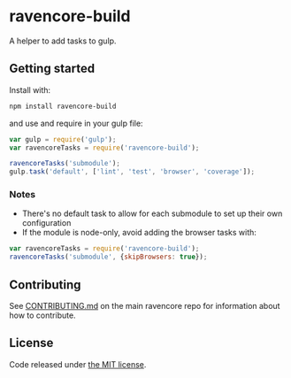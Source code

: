 # ravencore-build

A helper to add tasks to gulp.

## Getting started

Install with:

```sh
npm install ravencore-build
```

and use and require in your gulp file:

```javascript
var gulp = require('gulp');
var ravencoreTasks = require('ravencore-build');

ravencoreTasks('submodule');
gulp.task('default', ['lint', 'test', 'browser', 'coverage']);
```

### Notes

* There's no default task to allow for each submodule to set up their own configuration
* If the module is node-only, avoid adding the browser tasks with:
```javascript
var ravencoreTasks = require('ravencore-build');
ravencoreTasks('submodule', {skipBrowsers: true});
```

## Contributing

See [CONTRIBUTING.md](https://github.com/underdarkskies/ravencore) on the main ravencore repo for information about how to contribute.

## License

Code released under [the MIT license](https://github.com/underdarkskies/ravencore/blob/master/LICENSE).

